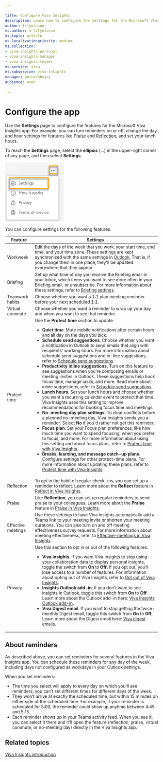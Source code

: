 ```yaml
---

title: Configure Viva Insights
description: Learn how to configure the settings for the Microsoft Viva Insights app
author: lilyolason
ms.author: v-lilyolason
ms.topic: article
ms.localizationpriority: medium 
ms.collection: 
- viva-insights-personal
- viva-insights-manager
- viva-insights-leader
ms.service: viva
ms.subservice: viva-insights
manager: anirudhbajaj
audience: user

---
```


# Configure the app

Use the **Settings** page to configure the features for the Microsoft Viva Insights app. For example, you can turn reminders on or off, change the day and hour settings for features like [Praise](praise.md) and [Reflection](reflect.md), and set your lunch hours.

To reach the **Settings** page, select the **ellipsis** (...) in the upper-right corner of any page, and then select **Settings**.

   ![Screenshot that shows selecting settings.](Images/vi-settings-ellipses.png)

You can configure settings for the following features:

| Feature | Settings |  
|---|---|
| Workweek |  Edit the days of the week that you work, your start time, end time, and your time zone. These settings are kept synchronized with the same settings in [Outlook](https://outlook.office.com/calendar/options/calendar/view/appearance). That is, if you change them in one place, they'll be updated everywhere that they appear. 
| Briefing |  Set up what time of day you receive the Briefing email in your inbox, which items you want to see more often in your Briefing email, or  unsubscribe. For more information about these settings, refer to [Briefing settings](../Briefing/be-settings.md).
| Teamwork habits| Choose whether you want a 1:1 plan meeting reminder before your next scheduled 1:1.
| Virtual commute | Choose whether you want a reminder to wrap up your day and when you want to see that reminder. 
| Protect time | Use the **Protect time** section to update: <ul> <li>**Quiet time**. Mute mobile notifications after certain hours and all day on the days you pick. </li><li>**Schedule send suggestions**. Choose whether you want a notification in Outlook to send emails that align with recipients' working hours. For more information about schedule send suggestions and in-line suggestions, refer to [Schedule send suggestions](../use/delay-delivery.md). </li><li>**Productivity inline suggestions**. Turn on this feature to see suggestions when you're composing emails or meeting invites in Outlook. These suggestions help book focus time, manage tasks, and more. Read more about inline suggestions, refer to [Schedule send suggestions](../use/delay-delivery.md).</li><li>**Lunch hours**. Set your lunch hours and choose whether you want a recurring calendar event to protect that time. Viva Insights uses this setting to improve recommendations for booking focus time and meetings.</li><li>**No-meeting day plan settings**. To clear conflicts before a planned no-meeting day, Viva Insights sends you a reminder. Select **No** if you'd rather not get this reminder.</li><li>**Focus plan**. Set your Focus plan preferences, like how much time you want to spend focusing, when you prefer to focus, and more. For more information about using this setting and about focus plans, refer to [Protect time with Viva Insights](viva-insights-protect-time.md#book-focus-time-or-a-plan).</li><li>**Breaks, learning, and message catch-up plans**. Configure settings for other protect-time plans. For more information about updating these plans, refer to [Protect time with Viva Insights](viva-insights-protect-time.md#create-other-plans).
| Reflection| To get in the habit of regular check-ins, you can set up a reminder to reflect. Learn more about the **Reflect** feature in [Reflect in Viva Insights](reflect.md).
| Praise | Like **Reflection**, you can set up regular reminders to send praise to your colleagues. Learn more about the **Praise** feature in [Praise in Viva Insights](praise.md).
| Effective meetings| Use these settings to have Viva Insights automatically add a Teams link to your meeting invite or shorten your meeting durations. You can also turn on and off meeting effectiveness survey requests. For more information about meeting effectiveness, refer to [Effective-meetings in Viva Insights](./effective-meetings.md).
| Privacy| Use this section to opt in or out of the following features: <ul><li>**Viva Insights**. If you want Viva Insights to stop using your collaboration data to display personal insights, toggle the switch from **On** to **Off**. If you opt out, you'll lose access to a number of features. For information about opting out of Viva Insights, refer to [Opt out of Viva Insights](../use/opt-out-of-mya.md).</li><li>**Insights Outlook add-in**. If you don't want to see insights in Outlook, toggle this switch from **On** to **Off**. Learn more about the Outlook add-in here: [Viva Insights Outlook add-in](../use/add-in.md).</li><li>**Viva Digest email**. If you want to stop getting the twice-monthly Digest email, toggle this switch from **On** to **Off**. Learn more about the Digest email here: [Viva digest emails](../use/email-digests-3.md).

## About reminders

As described above, you can set reminders for several features in the Viva Insights app. You can schedule these reminders for any day of the week, including days not configured as workdays in your Outlook settings.

When you set reminders:

* The time you select will apply to every day on which you'll see reminders; you can’t set different times for different days of the week.  
* They won’t arrive at exactly the scheduled time, but within 15 minutes on either side of the scheduled time. For example, if your reminder is scheduled for 5:00, the reminder could show up anytime between 4:45 and 5:15.
* Each reminder shows up in your Teams activity feed. When you see it, you can select it there and it'll open the feature (reflection, praise, virtual commute, or no-meeting day) directly in the Viva Insights app.

## Related topics

[Viva Insights introduction](viva-teams-app.md)
